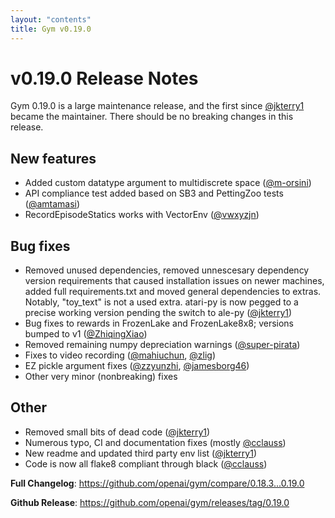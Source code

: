 ```yaml
---
layout: "contents"
title: Gym v0.19.0
---
```


# v0.19.0 Release Notes

Gym 0.19.0 is a large maintenance release, and the first since [@jkterry1](https://github.com/jkterry1) became the maintainer. There should be no breaking changes in this release.

## New features

* Added custom datatype argument to multidiscrete space ([@m-orsini](https://github.com/m-orsini))
* API compliance test added based on SB3 and PettingZoo tests ([@amtamasi](https://github.com/amtamasi))
* RecordEpisodeStatics works with VectorEnv ([@vwxyzjn](https://github.com/vwxyzjn))

## Bug fixes

* Removed unused dependencies, removed unnescesary dependency version requirements that caused installation issues on newer machines, added full requirements.txt and moved general dependencies to extras. Notably, "toy_text" is not a used extra. atari-py is now pegged to a precise working version pending the switch to ale-py ([@jkterry1](https://github.com/jkterry1))
* Bug fixes to rewards in FrozenLake and FrozenLake8x8; versions bumped to v1 ([@ZhiqingXiao](https://github.com/ZhiqingXiao))
* Removed remaining numpy depreciation warnings ([@super-pirata](https://github.com/super-pirata))
* Fixes to video recording ([@mahiuchun](https://github.com/mahiuchun), [@zlig](https://github.com/zlig))
* EZ pickle argument fixes ([@zzyunzhi](https://github.com/zzyunzhi), [@jamesborg46](https://github.com/jamesborg46))
* Other very minor (nonbreaking) fixes

## Other

* Removed small bits of dead code ([@jkterry1](https://github.com/jkterry1))
* Numerous typo, CI and documentation fixes (mostly [@cclauss](https://github.com/cclauss))
* New readme and updated third party env list ([@jkterry1](https://github.com/jkterry1))
* Code is now all flake8 compliant through black ([@cclauss](https://github.com/cclauss))

**Full Changelog**: https://github.com/openai/gym/compare/0.18.3...0.19.0

**Github Release**: https://github.com/openai/gym/releases/tag/0.19.0

